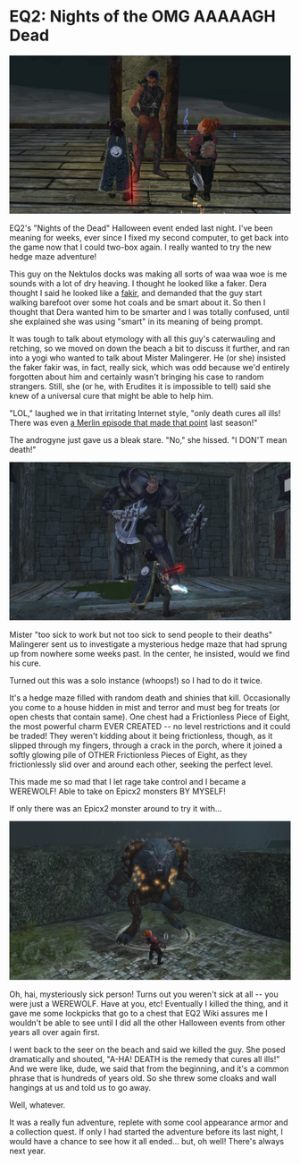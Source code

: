 # EQ2: Nights of the OMG AAAAAGH Dead

![He doesn't look sick to us.](../uploads/2009/11/EverQuest2-2009-11-09-21-02-43-72.jpg "He doesn't look sick to us.")

EQ2's "Nights of the Dead" Halloween event ended last night. I've been meaning for weeks, ever since I fixed my second computer, to get back into the game now that I could two-box again. I really wanted to try the new hedge maze adventure!

This guy on the Nektulos docks was making all sorts of waa waa woe is me sounds with a lot of dry heaving. I thought he looked like a faker. Dera thought I said he looked like a [fakir](http://en.wikipedia.org/wiki/Fakir), and demanded that the guy start walking barefoot over some hot coals and be smart about it. So then I thought that Dera wanted him to be smarter and I was totally confused, until she explained she was using "smart" in its meaning of being prompt.

It was tough to talk about etymology with all this guy's caterwauling and retching, so we moved on down the beach a bit to discuss it further, and ran into a yogi who wanted to talk about Mister Malingerer. He (or she) insisted the faker fakir was, in fact, really sick, which was odd because we'd entirely forgotten about him and certainly wasn't bringing his case to random strangers. Still, she (or he, with Erudites it is impossible to tell) said she knew of a universal cure that might be able to help him.

"LOL," laughed we in that irritating Internet style, "only death cures all ills! There was even [a Merlin episode that made that point](http://www.mania.com/merlin-remedy-to-cure-all-ills_article_116267.html) last season!"

The androgyne just gave us a bleak stare. "No," she hissed. "I DON'T mean death!"

![He won't get a-HEAD in life! HAHAHAH *snort* HAHAHAHAH!](../uploads/2009/11/EverQuest2-2009-11-09-21-34-53-60.jpg "He won't get a-HEAD in life! HAHAHAH *snort* HAHAHAHAH!")

Mister "too sick to work but not too sick to send people to their deaths" Malingerer sent us to investigate a mysterious hedge maze that had sprung up from nowhere some weeks past. In the center, he insisted, would we find his cure.

Turned out this was a solo instance (whoops!) so I had to do it twice.

It's a hedge maze filled with random death and shinies that kill. Occasionally you come to a house hidden in mist and terror and must beg for treats (or open chests that contain same). One chest had a Frictionless Piece of Eight, the most powerful charm EVER CREATED -- no level restrictions and it could be traded! They weren't kidding about it being frictionless, though, as it slipped through my fingers, through a crack in the porch, where it joined a softly glowing pile of OTHER Frictionless Pieces of Eight, as they frictionlessly slid over and around each other, seeking the perfect level.

This made me so mad that I let rage take control and I became a WEREWOLF! Able to take on Epicx2 monsters BY MYSELF!

If only there was an Epicx2 monster around to try it with...

![The world's least uber cleric takes on the instance's most powerful monster](../uploads/2009/11/EverQuest2-2009-11-09-22-59-09-93.jpg "The world's least uber cleric takes on the instance's most powerful monster")

Oh, hai, mysteriously sick person! Turns out you weren't sick at all -- you were just a WEREWOLF. Have at you, etc! Eventually I killed the thing, and it gave me some lockpicks that go to a chest that EQ2 Wiki assures me I wouldn't be able to see until I did all the other Halloween events from other years all over again first.

I went back to the seer on the beach and said we killed the guy. She posed dramatically and shouted, "A-HA! DEATH is the remedy that cures all ills!" And we were like, dude, we said that from the beginning, and it's a common phrase that is hundreds of years old. So she threw some cloaks and wall hangings at us and told us to go away.

Well, whatever.

It was a really fun adventure, replete with some cool appearance armor and a collection quest. If only I had started the adventure before its last night, I would have a chance to see how it all ended... but, oh well! There's always next year.

